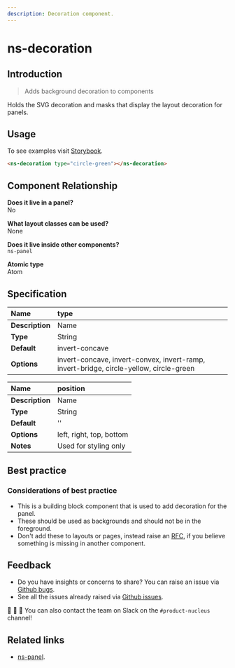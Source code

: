 ```yaml
---
description: Decoration component.
---
```


# ns-decoration

## Introduction

> Adds background decoration to components

Holds the SVG decoration and masks that display the layout decoration for panels.

## Usage

To see examples visit [Storybook](https://nucleus.bgdigital.xyz/demo/index.html?path=/story/ns-decoration--circle-green).

```html
<ns-decoration type="circle-green"></ns-decoration>
```

## Component Relationship

**Does it live in a panel?**  
No

**What layout classes can be used?**  
None

**Does it live inside other components?**  
`ns-panel`  

**Atomic type**  
Atom

## Specification
| **Name** | type |
| :--- | :--- |
| **Description** | Name |
| **Type** | String |
| **Default** | invert-concave |
| **Options** | invert-concave, invert-convex, invert-ramp, invert-bridge, circle-yellow, circle-green |

| **Name**| position |
| :--- | :--- |
| **Description** | Name |
| **Type** | String |
| **Default** | '' |
| **Options** | left, right, top, bottom |
| **Notes** | Used for styling only |

## Best practice

### Considerations of best practice

* This is a building block component that is used to add decoration for the panel.
* These should be used as backgrounds and should not be in the foreground.
* Don't add these to layouts or pages, instead raise an [RFC](https://github.com/ConnectedHomes/nucleus/issues/new?assignees=&labels=&template=b--request-a-change.md&title=%5BRFC%5D), if you believe something is missing in another component.

## Feedback

* Do you have insights or concerns to share? You can raise an issue via [Github bugs](https://github.com/ConnectedHomes/nucleus/issues/new?assignees=&labels=Bug&template=a--bug-report.md&title=[bug]%20[ns-decoration]).
* See all the issues already raised via [Github issues](https://github.com/connectedHomes/nucleus/issues?utf8=%E2%9C%93&q=is%3Aopen+is%3Aissue+label%3ABug+[ns-decoration]).

💩 🎉 🦄 You can also contact the team on Slack on the `#product-nucleus` channel!

## Related links

* [ns-panel](https://docs.britishgas.design/components/ns-panel).
